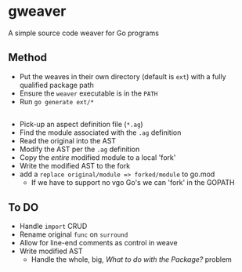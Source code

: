 # gweaver
A simple source code weaver for Go programs

## Method
- Put the weaves in their own directory (default is `ext`) with a fully qualified package path
- Ensure the `weaver` executable is in the `PATH`
- Run `go generate ext/*`

## 
- Pick-up an aspect definition file (`*.ag`)
- Find the module associated with the `.ag` definition
- Read the original into the AST
- Modify the AST per the `.ag` definition
- Copy the _entire_ modified module to a local 'fork'
- Write the modified AST to the fork
- add a `replace original/module => forked/module` to go.mod
  - If we have to support no vgo Go's we can 'fork' in the GOPATH
  
## To DO
- Handle `import` CRUD
- Rename original `func` on `surround`
- Allow for line-end comments as control in weave
- Write modified AST
  - Handle the whole, big, _What to do with the Package?_ problem